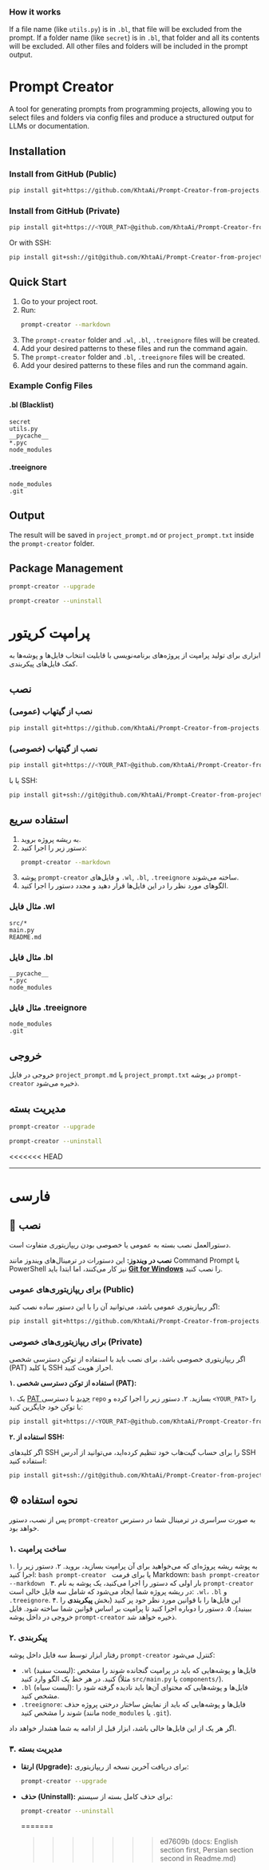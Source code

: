 ### How it works

If a file name (like `utils.py`) is in `.bl`, that file will be excluded from the prompt. If a folder name (like `secret`) is in `.bl`, that folder and all its contents will be excluded. All other files and folders will be included in the prompt output.

# Prompt Creator

A tool for generating prompts from programming projects, allowing you to select files and folders via config files and produce a structured output for LLMs or documentation.

## Installation

### Install from GitHub (Public)

```bash
pip install git+https://github.com/KhtaAi/Prompt-Creator-from-projects.git
```

### Install from GitHub (Private)

```bash
pip install git+https://<YOUR_PAT>@github.com/KhtaAi/Prompt-Creator-from-projects.git
```

Or with SSH:

```bash
pip install git+ssh://git@github.com/KhtaAi/Prompt-Creator-from-projects.git
```

## Quick Start

1. Go to your project root.
2. Run:
   ```bash
   prompt-creator --markdown
   ```
3. The `prompt-creator` folder and `.wl`, `.bl`, `.treeignore` files will be created.
4. Add your desired patterns to these files and run the command again.
5. The `prompt-creator` folder and `.bl`, `.treeignore` files will be created.
6. Add your desired patterns to these files and run the command again.

### Example Config Files

#### .bl (Blacklist)

```
secret
utils.py
__pycache__
*.pyc
node_modules
```

#### .treeignore

```
node_modules
.git
```

## Output

The result will be saved in `project_prompt.md` or `project_prompt.txt` inside the `prompt-creator` folder.

## Package Management

```bash
prompt-creator --upgrade
```

```bash
prompt-creator --uninstall
```

# پرامپت کریتور

ابزاری برای تولید پرامپت از پروژه‌های برنامه‌نویسی با قابلیت انتخاب فایل‌ها و پوشه‌ها به کمک فایل‌های پیکربندی.

## نصب

### نصب از گیتهاب (عمومی)

```bash
pip install git+https://github.com/KhtaAi/Prompt-Creator-from-projects.git
```

### نصب از گیتهاب (خصوصی)

```bash
pip install git+https://<YOUR_PAT>@github.com/KhtaAi/Prompt-Creator-from-projects.git
```

یا با SSH:

```bash
pip install git+ssh://git@github.com/KhtaAi/Prompt-Creator-from-projects.git
```

## استفاده سریع

1. به ریشه پروژه بروید.
2. دستور زیر را اجرا کنید:
   ```bash
   prompt-creator --markdown
   ```
3. پوشه `prompt-creator` و فایل‌های `.wl`, `.bl`, `.treeignore` ساخته می‌شوند.
4. الگوهای مورد نظر را در این فایل‌ها قرار دهید و مجدد دستور را اجرا کنید.

### مثال فایل .wl

```
src/*
main.py
README.md
```

### مثال فایل .bl

```
__pycache__
*.pyc
node_modules
```

### مثال فایل .treeignore

```
node_modules
.git
```

## خروجی

خروجی در فایل `project_prompt.md` یا `project_prompt.txt` در پوشه `prompt-creator` ذخیره می‌شود.

## مدیریت بسته

```bash
prompt-creator --upgrade
```

```bash
prompt-creator --uninstall
```

<<<<<<< HEAD

---

# فارسی

## 🚀 نصب

دستورالعمل نصب بسته به عمومی یا خصوصی بودن ریپازیتوری متفاوت است.

**نصب در ویندوز:** این دستورات در ترمینال‌های ویندوز مانند Command Prompt یا PowerShell نیز کار می‌کنند، اما ابتدا باید **[Git for Windows](https://git-scm.com/download/win)** را نصب کنید.

### برای ریپازیتوری‌های عمومی (Public)

اگر ریپازیتوری عمومی باشد، می‌توانید آن را با این دستور ساده نصب کنید:

```bash
pip install git+https://github.com/KhtaAi/Prompt-Creator-from-projects.git
```

### برای ریپازیتوری‌های خصوصی (Private)

اگر ریپازیتوری خصوصی باشد، برای نصب باید با استفاده از توکن دسترسی شخصی (PAT) یا کلید SSH احراز هویت کنید.

**۱. استفاده از توکن دسترسی شخصی (PAT):**

۱. یک [PAT جدید](https://docs.github.com/en/authentication/keeping-your-account-and-data-secure/managing-your-personal-access-tokens) با دسترسی `repo` بسازید.
۲. دستور زیر را اجرا کرده و `<YOUR_PAT>` را با توکن خود جایگزین کنید:

```bash
pip install git+https://<YOUR_PAT>@github.com/KhtaAi/Prompt-Creator-from-projects.git
```

**۲. استفاده از SSH:**

اگر کلیدهای SSH را برای حساب گیت‌هاب خود تنظیم کرده‌اید، می‌توانید از آدرس SSH استفاده کنید:

```bash
pip install git+ssh://git@github.com/KhtaAi/Prompt-Creator-from-projects.git
```

## ⚙️ نحوه استفاده

پس از نصب، دستور `prompt-creator` به صورت سراسری در ترمینال شما در دسترس خواهد بود.

### ۱. ساخت پرامپت

۱. به پوشه ریشه پروژه‌ای که می‌خواهید برای آن پرامپت بسازید، بروید.
۲. دستور زیر را اجرا کنید:
`bash
    prompt-creator
    `
یا برای فرمت Markdown:
`bash
    prompt-creator --markdown
    `
۳. بار اولی که دستور را اجرا می‌کنید، یک پوشه به نام `prompt-creator` در ریشه پروژه شما ایجاد می‌شود که شامل سه فایل خالی است: `.wl`، `.bl` و `.treeignore`.
۴. این فایل‌ها را با قوانین مورد نظر خود پر کنید (بخش **پیکربندی** را ببینید).
۵. دستور را دوباره اجرا کنید تا پرامپت بر اساس قوانین شما ساخته شود. فایل خروجی در داخل پوشه `prompt-creator` ذخیره خواهد شد.

### ۲. پیکربندی

رفتار ابزار توسط سه فایل داخل پوشه `prompt-creator` کنترل می‌شود:

- `.wl` (لیست سفید): فایل‌ها و پوشه‌هایی که باید در پرامپت گنجانده شوند را مشخص کنید. در هر خط یک الگو وارد کنید (مثلاً `src/main.py` یا `components/`).
- `.bl` (لیست سیاه): فایل‌ها و پوشه‌هایی که محتوای آن‌ها باید نادیده گرفته شود را مشخص کنید.
- `.treeignore`: فایل‌ها و پوشه‌هایی که باید از نمایش ساختار درختی پروژه حذف شوند را مشخص کنید (مانند `node_modules` یا `.git`).

اگر هر یک از این فایل‌ها خالی باشد، ابزار قبل از ادامه به شما هشدار خواهد داد.

### ۳. مدیریت بسته

- **ارتقا (Upgrade):** برای دریافت آخرین نسخه از ریپازیتوری:
  ```bash
  prompt-creator --upgrade
  ```
- **حذف (Uninstall):** برای حذف کامل بسته از سیستم:
  ```bash
  prompt-creator --uninstall
  ```
  =======
  > > > > > > > ed7609b (docs: English section first, Persian section second in Readme.md)
